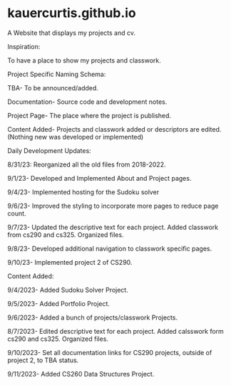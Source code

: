 # kauercurtis.github.io

A Website that displays my projects and cv.

Inspiration:

To have a place to show my projects and classwork.

Project Specific Naming Schema:

TBA- To be announced/added. 

Documentation- Source code and development notes.

Project Page- The place where the project is published.

Content Added- Projects and classwork added or descriptors are edited. (Nothing new was developed or implemented) 

Daily Development Updates:

8/31/23: 
Reorganized all the old files from 2018-2022.

9/1/23- Developed and Implemented About and Project pages.

9/4/23- Implemented hosting for the Sudoku solver

9/6/23- Improved the styling to incorporate more pages to reduce page count.

9/7/23- Updated the descriptive text for each project. Added classwork from cs290 and cs325. Organized files.

9/8/23- Developed additional navigation to classwork specific pages.

9/10/23- Implemented project 2 of CS290.

Content Added:

9/4/2023- Added Sudoku Solver Project.

9/5/2023- Added Portfolio Project.

9/6/2023- Added a bunch of projects/classwork Projects.

8/7/2023- Edited descriptive text for each project. Added calsswork form cs290 and cs325. Organized files.

9/10/2023- Set all documentation links for CS290 projects, outside of project 2, to TBA status.

9/11/2023- Added CS260 Data Structures Project.
